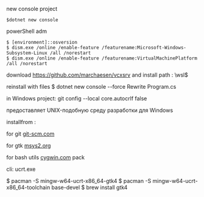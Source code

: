 new console project

    $dotnet new console

powerShell adm

    $ [environment]::osversion
    $ dism.exe /online /enable-feature /featurename:Microsoft-Windows-Subsystem-Linux /all /norestart
    $ dism.exe /online /enable-feature /featurename:VirtualMachinePlatform /all /norestart

download  https://github.com/marchaesen/vcxsrv and install
path : \\wsl$

reinstall with files
    $ dotnet new console --force
Rewrite Program.cs

in Windows project:
git config --local core.autocrlf false

предоставляет UNIX-подобную среду разработки для Windows

installfrom :

for git
[git-scm.com](https://git-scm.com/install/windows)

for gtk
[msys2.org](https://www.msys2.org/)

for bash utils
[cygwin.com](https://cygwin.com/install.html) pack 

cli: ucrt.exe

$ pacman -S mingw-w64-ucrt-x86_64-gtk4
$ pacman -S mingw-w64-ucrt-x86_64-toolchain base-devel
$ brew install gtk4